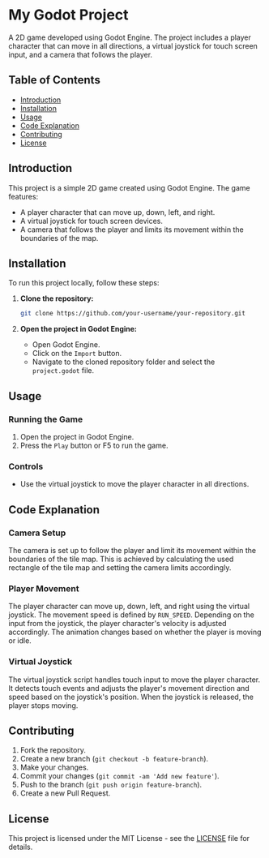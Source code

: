 # My Godot Project

A 2D game developed using Godot Engine. The project includes a player character that can move in all directions, a virtual joystick for touch screen input, and a camera that follows the player.

## Table of Contents

- [Introduction](#introduction)
- [Installation](#installation)
- [Usage](#usage)
- [Code Explanation](#code-explanation)
- [Contributing](#contributing)
- [License](#license)

## Introduction

This project is a simple 2D game created using Godot Engine. The game features:
- A player character that can move up, down, left, and right.
- A virtual joystick for touch screen devices.
- A camera that follows the player and limits its movement within the boundaries of the map.

## Installation

To run this project locally, follow these steps:

1. **Clone the repository:**
    ```sh
    git clone https://github.com/your-username/your-repository.git
    ```

2. **Open the project in Godot Engine:**
    - Open Godot Engine.
    - Click on the `Import` button.
    - Navigate to the cloned repository folder and select the `project.godot` file.

## Usage

### Running the Game

1. Open the project in Godot Engine.
2. Press the `Play` button or F5 to run the game.

### Controls

- Use the virtual joystick to move the player character in all directions.

## Code Explanation

### Camera Setup

The camera is set up to follow the player and limit its movement within the boundaries of the tile map. This is achieved by calculating the used rectangle of the tile map and setting the camera limits accordingly.

### Player Movement

The player character can move up, down, left, and right using the virtual joystick. The movement speed is defined by `RUN_SPEED`. Depending on the input from the joystick, the player character's velocity is adjusted accordingly. The animation changes based on whether the player is moving or idle.

### Virtual Joystick

The virtual joystick script handles touch input to move the player character. It detects touch events and adjusts the player's movement direction and speed based on the joystick's position. When the joystick is released, the player stops moving.

## Contributing

1. Fork the repository.
2. Create a new branch (`git checkout -b feature-branch`).
3. Make your changes.
4. Commit your changes (`git commit -am 'Add new feature'`).
5. Push to the branch (`git push origin feature-branch`).
6. Create a new Pull Request.

## License

This project is licensed under the MIT License - see the [LICENSE](LICENSE) file for details.
